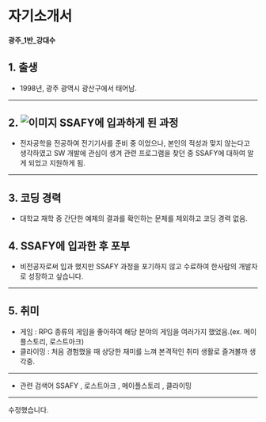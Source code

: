 # 자기소개서 
#### 광주_1반_강대수

## **1. 출생**
- 1998년, 광주 광역시 광산구에서 태어남.
---

## 2. ![이미지](https://edu.ssafy.com/asset/images/header-logo.jpg) **SSAFY에 입과하게 된 과정** 
  -  전자공학을 전공하여 전기기사를 준비 중 이었으나, 본인의 적성과 맞지 않는다고 생각하였고 SW 개발에 관심이 생겨 관련 프로그램을 찾던 중 SSAFY에 대하여 알게 되었고 지원하게 됨.
  
---

## **3. 코딩 경력**
- 대학교 재학 중 간단한 예제의 결과를 확인하는 문제를 제외하고 코딩 경력 없음.

## **4. SSAFY에 입과한 후 포부**
 - 비전공자로써 입과 했지만 SSAFY 과정을 포기하지 않고 수료하여 한사람의 개발자로 성장하고 싶습니다.
---
## **5. 취미**
- 게임 : RPG 종류의 게임을 좋아하여 해당 분야의 게임을 여러가지 했었음.(ex. 메이플스토리, 로스트아크)
- 클라이밍 : 처음 경험했을 때 상당한 재미를 느껴 본격적인 취미 생활로 즐겨볼까 생각중.

--- 
- 관련 검색어
 SSAFY
 , 로스트아크
 , 메이플스토리
 , 클라이밍
---


수정했습니다.


 
